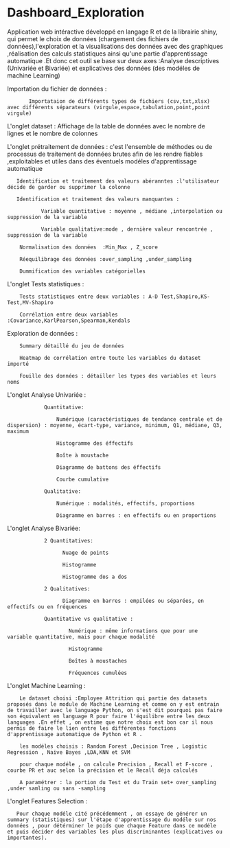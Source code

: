 # Dashboard_Exploration
Application web intéractive développé en langage R et de la librairie shiny, qui permet le choix de données (chargement des fichiers de données),l'exploration et la visualisations des données avec des graphiques  ,réalisation des calculs statistiques ainsi qu'une partie d'apprentissage automatique .Et donc cet outil se base sur deux axes :Analyse descriptives (Univariée et Bivariée) et explicatives des données (des modéles de machine Learning)

Importation du fichier de données :

           Importataion de différents types de fichiers (csv,txt,xlsx) avec différents séparateurs (virgule,espace,tabulation,point,point virgule)
L'onglet dataset :
           Affichage de la table de données avec le nombre de lignes et le nombre de colonnes 
           
L'onglet prétraitement de données : c'est l'ensemble de méthodes ou de processus de traitement de données brutes afin de les rendre fiables ,exploitables et utiles  dans des éventuels modéles d'apprentissage automatique 

       Identification et traitement des valeurs abéranntes :l'utilisateur décide de garder ou supprimer la colonne 
       
       Identification et traitement des valeurs manquantes :
       
               Variable quantitative : moyenne , médiane ,interpolation ou suppression de la variable
               
               Variable qualitative:mode , dernière valeur rencontrée , suppression de la variable
               
        Normalisation des données  :Min_Max , Z_score
        
        Réequilibrage des données :over_sampling ,under_sampling
        
        Dummification des variables catégorielles
        
L'onglet Tests statistiques :

        Tests statistiques entre deux variables : A-D Test,Shapiro,KS-Test,MV-Shapiro
        
        Corrélation entre deux variables :Covariance,KarlPearson,Spearman,Kendals
        
Exploration de données :

        Summary détaillé du jeu de données 
        
        Heatmap de corrélation entre toute les variables du dataset importé
        
        Fouille des données : détailler les types des variables et leurs noms

L'onglet Analyse Univariée :

                Quantitative:
                
                    Numérique (caractéristiques de tendance centrale et de dispersion) : moyenne, écart-type, variance, minimum, Q1, médiane, Q3, maximum
                    
                    Histogramme des éffectifs
                    
                    Boîte à moustache
                    
                    Diagramme de battons des éffectifs
                    
                    Courbe cumulative
                    
                Qualitative:
                
                    Numérique : modalités, effectifs, proportions 
                    
                    Diagramme en barres : en effectifs ou en proportions
                    
  L'onglet Analyse Bivariée:
  
                2 Quantitatives:
                
                      Nuage de points
                      
                      Histogramme
                      
                      Histogramme dos a dos
                      
                2 Qualitatives:
                
                      Diagramme en barres : empilées ou séparées, en effectifs ou en fréquences
                      
                Quantitative vs qualitative :
                
                        Numérique : même informations que pour une variable quantitative, mais pour chaque modalité
                        
                        Histogramme
                        
                        Boîtes à moustaches
                       
                        Fréquences cumulées
                        
                        
 L'onglet Machine Learning :
 
        Le dataset choisi :Employee Attrition qui partie des datasets proposés dans le module de Machine Learning et comme on y est entrain de travailler avec le language Python, on s'est dit pourquoi pas faire son équivalent en language R pour faire l'équilibre entre les deux languages .En effet , on estime que notre choix est bon car il nous permis de faire le lien entre les différentes fonctions d'apprentissage automatique de Python et R .
        
        les modéles choisis : Random Forest ,Decision Tree , Logistic Regression , Naive Bayes ,LDA,KNN et SVM 
        
        pour chaque modéle , on calcule Precision , Recall et F-score , courbe PR et auc selon la précision et le Recall déja calculés
        
        A paramétrer : la portion du Test et du Train set+ over_sampling ,under samling ou sans -sampling 
        
 L'onglet Features Selection :
 
       Pour chaque modéle cité précédemment , on essaye de générer un summary (statistiques) sur l'étape d'apprentissage du modéle sur nos données , pour détérminer le poids que chaque Feature dans ce modéle et puis décider des variables les plus discriminantes (explicatives ou importantes).
        

